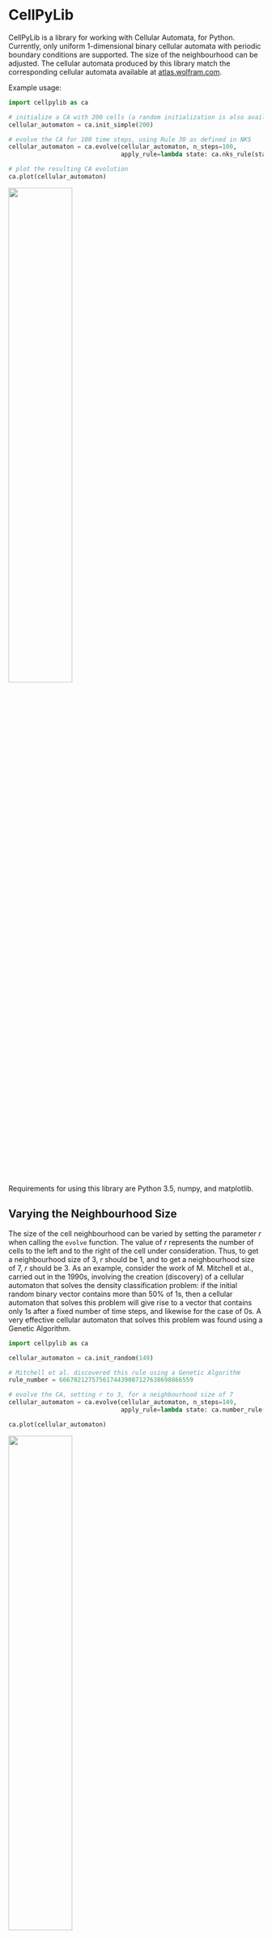 CellPyLib
=========

CellPyLib is a library for working with Cellular Automata, for Python. Currently, only uniform 1-dimensional binary 
cellular automata with periodic boundary conditions are supported. The size of the neighbourhood can be adjusted. The 
cellular automata produced by this library match the corresponding cellular automata available 
at [atlas.wolfram.com](http://atlas.wolfram.com).

Example usage:
```python
import cellpylib as ca

# initialize a CA with 200 cells (a random initialization is also available) 
cellular_automaton = ca.init_simple(200)

# evolve the CA for 100 time steps, using Rule 30 as defined in NKS
cellular_automaton = ca.evolve(cellular_automaton, n_steps=100, 
                               apply_rule=lambda state: ca.nks_rule(state, 30))

# plot the resulting CA evolution
ca.plot(cellular_automaton)

```

<img src="https://raw.githubusercontent.com/lantunes/cellpylib/master/resources/rule30.png" width="50%"/>

Requirements for using this library are Python 3.5, numpy, and matplotlib.

## Varying the Neighbourhood Size

The size of the cell neighbourhood can be varied by setting the parameter _*r*_ when calling the `evolve` function. The
value of _*r*_ represents the number of cells to the left and to the right of the cell under consideration. Thus, to
get a neighbourhood size of 3, _*r*_ should be 1, and to get a neighbourhood size of 7, _*r*_ should be 3.
As an example, consider the work of M. Mitchell et al., carried out in the 1990s, involving the creation (discovery) of
a cellular automaton that solves the density classification problem: if the initial random binary vector contains 
more than 50% of 1s, then a cellular automaton that solves this problem will give rise to a vector that contains only
1s after a fixed number of time steps, and likewise for the case of 0s. A very effective cellular automaton that solves
this problem was found using a Genetic Algorithm.

```python
import cellpylib as ca

cellular_automaton = ca.init_random(149)

# Mitchell et al. discovered this rule using a Genetic Algorithm
rule_number = 6667021275756174439087127638698866559

# evolve the CA, setting r to 3, for a neighbourhood size of 7
cellular_automaton = ca.evolve(cellular_automaton, n_steps=149,
                               apply_rule=lambda state: ca.number_rule(state, rule_number), r=3)

ca.plot(cellular_automaton)
```
<img src="https://raw.githubusercontent.com/lantunes/cellpylib/master/resources/density_classification.png" width="50%"/>

For more information, see:

> Melanie Mitchell, James P. Crutchfield, and Rajarshi Das, "Evolving Cellular Automata with Genetic Algorithms: A Review of Recent Work", In Proceedings of the First International Conference on Evolutionary Computation and Its Applications (EvCA'96), Russian Academy of Sciences (1996).


